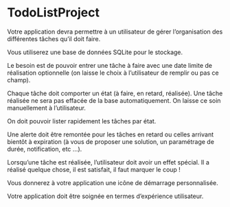 # TodoListProject

Votre application devra permettre à un utilisateur de gérer l’organisation des 
différentes tâches qu’il doit faire. 

Vous utiliserez une base de données SQLite pour le stockage. 

Le besoin est de pouvoir entrer une tâche à faire avec une date limite de réalisation 
optionnelle (on laisse le choix à l’utilisateur de remplir ou pas ce champ). 

Chaque tâche doit comporter un état (à faire, en retard, réalisée). Une tâche réalisée 
ne sera pas effacée de la base automatiquement. On laisse ce soin manuellement à 
l’utilisateur. 

On doit pouvoir lister rapidement les tâches par état. 

Une alerte doit être remontée pour les tâches en retard ou celles arrivant bientôt à 
expiration (à vous de proposer une solution, un paramétrage de durée, notification, 
etc …). 

Lorsqu’une tâche est réalisée, l’utilisateur doit avoir un effet spécial. Il a réalisé 
quelque chose, il est satisfait, il faut marquer le coup ! 

Vous donnerez à votre application une icône de démarrage personnalisée. 

Votre application doit être soignée en termes d’expérience utilisateur. 
